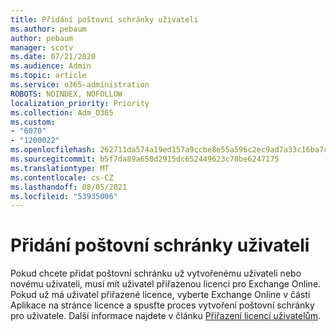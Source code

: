 ```yaml
---
title: Přidání poštovní schránky uživateli
ms.author: pebaum
author: pebaum
manager: scotv
ms.date: 07/21/2020
ms.audience: Admin
ms.topic: article
ms.service: o365-administration
ROBOTS: NOINDEX, NOFOLLOW
localization_priority: Priority
ms.collection: Adm_O365
ms.custom:
- "6070"
- "1200022"
ms.openlocfilehash: 262711da574a19ed157a9ccbe8e55a596c2ec9ad7a33c16ba7ca9999c7716a6e
ms.sourcegitcommit: b5f7da89a650d2915dc652449623c78be6247175
ms.translationtype: MT
ms.contentlocale: cs-CZ
ms.lasthandoff: 08/05/2021
ms.locfileid: "53935006"
---
```

# <a name="adding-a-mailbox-to-a-user"></a>Přidání poštovní schránky uživateli

Pokud chcete přidat poštovní schránku už vytvořenému uživateli nebo novému uživateli, musí mít uživatel přiřazenou licenci pro Exchange Online. Pokud už má uživatel přiřazené licence, vyberte Exchange Online v části Aplikace na stránce licence a spusťte proces vytvoření poštovní schránky pro uživatele. Další informace najdete v článku [Přiřazení licencí uživatelům](https://docs.microsoft.com/microsoft-365/admin/manage/assign-licenses-to-users).